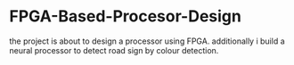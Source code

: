 # FPGA-Based-Procesor-Design
the project  is about to design a processor using FPGA. additionally i build a neural processor to detect road sign by colour detection.
